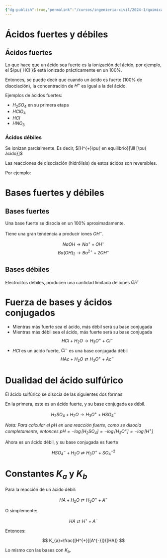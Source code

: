 ```yaml
---
{"dg-publish":true,"permalink":"/cursos/ingenieria-civil/2024-1/quimica-para-ingenieria/7-acidos-y-bases/caracterizacion-de-acidos-y-bases-fuertes/","tags":["I2QIM100E"]}
---
```


# Ácidos fuertes y débiles
## Ácidos fuertes

Lo que hace que un ácido sea fuerte es la ionización del ácido, por ejemplo, el $\pu{ HCl }$ está ionizado prácticamente en un $100\%$.

Entonces, se puede decir que cuando un ácido es fuerte ($100\%$ de disociación), la concentración de $H^{+}$ es igual a la del ácido.

Ejemplos de ácidos fuertes:

- $H_{2}SO_{4}$ en su primera etapa
- $HClO_{4}$
- $HCl$
- $HNO_{3}$
### Ácidos débiles

Se ionizan parcialmente. Es decir, $[H^{+}\pu{ en equilibrio}]\lll [\pu{ ácido}]$

Las reacciones de disociación (hidrólisis) de estos ácidos son reversibles.

Por ejemplo:

# Bases fuertes y débiles
## Bases fuertes

Una base fuerte se disocia en un $100\%$ aproximadamente.

Tiene una gran tendencia a producir iones $OH^{-}$.

$$
NaOH  \to Na^{+}+OH^{-}
$$
$$
Ba(OH)_{2} \to Ba^{2+} +2OH^{-}
$$
## Bases débiles

Electrolitos débiles, producen una cantidad limitada de iones $OH^{-}$

# Fuerza de bases y ácidos conjugados
- Mientras más fuerte sea el ácido, más débil será su base conjugada
- Mientras más débil sea el ácido, más fuerte será su base conjugada
$$
HCl+H_{2}O\to H_{3}O^{+}+Cl^{-}
$$
- $HCl$ es un ácido fuerte, $Cl^{-}$ es una base conjugada débil
$$
HAc+H_{2}O \rightleftarrows H_{3}O^{+} + Ac^{-}
$$
# Dualidad del ácido sulfúrico

El ácido sulfúrico se disocia de las siguientes dos formas:

En la primera, este es un ácido fuerte, y su base conjugada es débil.

$$
H_{2}SO_{4}+H_{2}O \to H_{3}O^{+}+HSO_{4}^{-}
$$

_Nota: Para calcular el pH en una reacción fuerte, como se disocia completamente, entonces $pH=-\log[H_{2}SO_{4}]=-\log[H_{3}O^{+}]=-\log[H^{+}]$_

Ahora es un ácido débil, y su base conjugada es fuerte

$$
HSO_{4}^{-}+H_{2}O \rightleftarrows H_{3}O^{+} + SO_{4}^{-2}
$$
# Constantes $K_{a}$ y $K_{b}$

Para la reacción de un ácido débil:

$$
HA+H_{2}O \rightleftarrows H_{3}O^{+}+A^{-}
$$

O simplemente:

$$
HA \rightleftarrows H^{+}+A^{-}
$$

Entonces:

$$
K_{a}=\frac{[H^{+}][A^{-}]}{[HA]}
$$

Lo mismo con las bases con $K_{b}$.